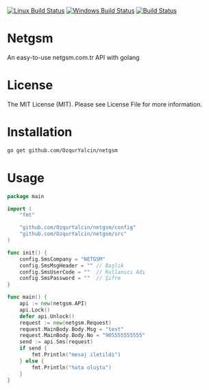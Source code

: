 [![Linux Build Status](https://travis-ci.org/OzqurYalcin/netgsm.svg?branch=master)](https://travis-ci.org/OzqurYalcin/netgsm) [![Windows Build Status](https://ci.appveyor.com/api/projects/status/sm4un9iwhqg9sdna?svg=true)](https://ci.appveyor.com/project/OzqurYalcin/netgsm) [![Build Status](https://circleci.com/gh/OzqurYalcin/netgsm.svg?style=svg)](https://circleci.com/gh/OzqurYalcin/netgsm)

# Netgsm
An easy-to-use netgsm.com.tr API with golang

# License
The MIT License (MIT). Please see License File for more information.

# Installation
```bash
go get github.com/OzqurYalcin/netgsm
```

# Usage
```go
package main

import (
	"fmt"

	"github.com/OzqurYalcin/netgsm/config"
	"github.com/OzqurYalcin/netgsm/src"
)

func init() {
	config.SmsCompany = "NETGSM"
	config.SmsMsgHeader = "" // Başlık
	config.SmsUserCode = ""  // Kullanıcı Adı
	config.SmsPassword = ""  // Şifre
}

func main() {
	api := new(netgsm.API)
	api.Lock()
	defer api.Unlock()
	request := new(netgsm.Request)
	request.MainBody.Body.Msg = "test"
	request.MainBody.Body.No = "905555555555"
	send := api.Sms(request)
	if send {
		fmt.Println("mesaj iletildi")
	} else {
		fmt.Println("hata oluştu")
	}
}
```
